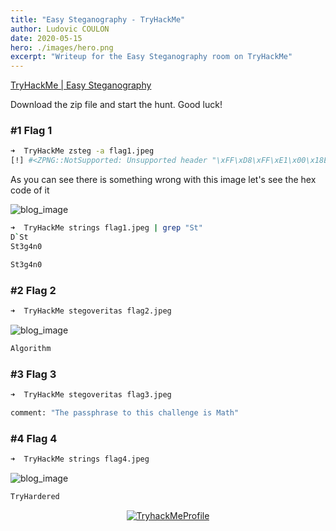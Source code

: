 ```yaml
---
title: "Easy Steganography - TryHackMe"
author: Ludovic COULON
date: 2020-05-15
hero: ./images/hero.png
excerpt: "Writeup for the Easy Steganography room on TryHackMe"
---
```


[TryHackMe | Easy Steganography](https://tryhackme.com/room/easysteganography)

Download the zip file and start the hunt. Good luck!

### #1 Flag 1

```bash
➜  TryHackMe zsteg -a flag1.jpeg
[!] #<ZPNG::NotSupported: Unsupported header "\xFF\xD8\xFF\xE1\x00\x18Ex" in #<File:flag1.jpeg>>
```

As you can see there is something wrong with this image let's see the hex code of it

<div className="Image__Small">
  <img src="https://imgur.com/ASD7OKz.png" alt="blog_image"/>
</div>

```bash
➜  TryHackMe strings flag1.jpeg | grep "St"
D`St
St3g4n0
```

```bash
St3g4n0
```

### #2 Flag 2

```bash
➜  TryHackMe stegoveritas flag2.jpeg
```

<div className="Image__Medium">
  <img src="https://imgur.com/ecLbV9Q.png" alt="blog_image"/>
</div>

```bash
Algorithm
```

### #3 Flag 3

```bash
➜  TryHackMe stegoveritas flag3.jpeg
```

```bash
comment: "The passphrase to this challenge is Math"
```

### #4 Flag 4

```bash
➜  TryHackMe strings flag4.jpeg
```

<div className="Image__Medium">
  <img src="https://imgur.com/VRHCURv.png" alt="blog_image"/>
</div>

```bash
TryHardered
```

<center>
  <a href="https://tryhackme.com/p/boperXD" target="_blank">
    <img src="https://tryhackme-badges.s3.amazonaws.com/boperXD.png" alt="TryhackMeProfile" />
  </a>
</center>
